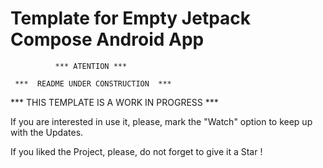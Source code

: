 # Template for Empty Jetpack Compose Android App


              *** ATENTION ***
        
     ***  README UNDER CONSTRUCTION  ***

***  THIS TEMPLATE IS A WORK IN PROGRESS ***

If you are interested in use it, please, mark the "Watch" option to keep up with the Updates.

If you liked the Project, please, do not forget to give it a Star !

